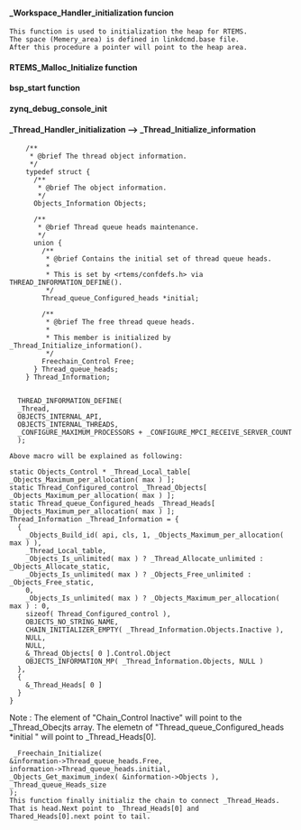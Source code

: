 ####  _Workspace_Handler_initialization funcion
    This function is used to initialization the heap for RTEMS.   
    The space (Memery_area) is defined in linkdcmd.base file.    
    After this procedure a pointer will point to the heap area.


#### RTEMS_Malloc_Initialize function
    
    
    
#### bsp_start function



#### zynq_debug_console_init

#### _Thread_Handler_initialization --> _Thread_Initialize_information

        /**
         * @brief The thread object information.
         */
        typedef struct {
          /**
           * @brief The object information.
           */
          Objects_Information Objects;

          /**
           * @brief Thread queue heads maintenance.
           */
          union {
            /**
             * @brief Contains the initial set of thread queue heads.
             *
             * This is set by <rtems/confdefs.h> via THREAD_INFORMATION_DEFINE().
             */
            Thread_queue_Configured_heads *initial;

            /**
             * @brief The free thread queue heads.
             *
             * This member is initialized by _Thread_Initialize_information().
             */
            Freechain_Control Free;
          } Thread_queue_heads;
        } Thread_Information;
        
        
      THREAD_INFORMATION_DEFINE(
      _Thread,
      OBJECTS_INTERNAL_API,
      OBJECTS_INTERNAL_THREADS,
      _CONFIGURE_MAXIMUM_PROCESSORS + _CONFIGURE_MPCI_RECEIVE_SERVER_COUNT
      );
      
    Above macro will be explained as following:   

    static Objects_Control * _Thread_Local_table[ _Objects_Maximum_per_allocation( max ) ]; 
    static Thread_Configured_control _Thread_Objects[ _Objects_Maximum_per_allocation( max ) ]; 
    static Thread_queue_Configured_heads _Thread_Heads[ _Objects_Maximum_per_allocation( max ) ]; 
    Thread_Information _Thread_Information = { 
      { 
        _Objects_Build_id( api, cls, 1, _Objects_Maximum_per_allocation( max ) ), 
        _Thread_Local_table, 
        _Objects_Is_unlimited( max ) ? _Thread_Allocate_unlimited : _Objects_Allocate_static, 
        _Objects_Is_unlimited( max ) ? _Objects_Free_unlimited : _Objects_Free_static, 
        0, 
        _Objects_Is_unlimited( max ) ? _Objects_Maximum_per_allocation( max ) : 0, 
        sizeof( Thread_Configured_control ), 
        OBJECTS_NO_STRING_NAME, 
        CHAIN_INITIALIZER_EMPTY( _Thread_Information.Objects.Inactive ), 
        NULL, 
        NULL, 
        &_Thread_Objects[ 0 ].Control.Object 
        OBJECTS_INFORMATION_MP( _Thread_Information.Objects, NULL ) 
      }, 
      { 
        &_Thread_Heads[ 0 ] 
      } 
    }
    
 Note : The element of "Chain_Control Inactive" will point to the _Thread_Obecjts array.
           The elemetn of "Thread_queue_Configured_heads *initial " will point to _Thread_Heads[0].
           
     _Freechain_Initialize(
    &information->Thread_queue_heads.Free,
    information->Thread_queue_heads.initial,
    _Objects_Get_maximum_index( &information->Objects ),
    _Thread_queue_Heads_size
    );
    This function finally initializ the chain to connect _Thread_Heads.  That is head.Next point to _Thread_Heads[0] and    
    Thared_Heads[0].next point to tail.   

